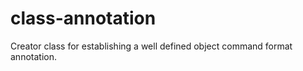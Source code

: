 class-annotation
================

Creator class for establishing a well defined object command format annotation.
